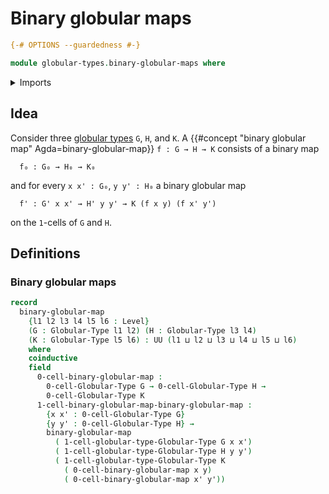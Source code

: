 # Binary globular maps

```agda
{-# OPTIONS --guardedness #-}

module globular-types.binary-globular-maps where
```

<details><summary>Imports</summary>

```agda
open import foundation.universe-levels

open import globular-types.globular-types
```

</details>

## Idea

Consider three [globular types](globular-types.globular-types.md) `G`, `H`, and
`K`. A {{#concept "binary globular map" Agda=binary-globular-map}}
`f : G → H → K` consists of a binary map

```text
  f₀ : G₀ → H₀ → K₀
```

and for every `x x' : G₀`, `y y' : H₀` a binary globular map

```text
  f' : G' x x' → H' y y' → K (f x y) (f x' y')
```

on the `1`-cells of `G` and `H`.

## Definitions

### Binary globular maps

```agda
record
  binary-globular-map
    {l1 l2 l3 l4 l5 l6 : Level}
    (G : Globular-Type l1 l2) (H : Globular-Type l3 l4)
    (K : Globular-Type l5 l6) : UU (l1 ⊔ l2 ⊔ l3 ⊔ l4 ⊔ l5 ⊔ l6)
    where
    coinductive
    field
      0-cell-binary-globular-map :
        0-cell-Globular-Type G → 0-cell-Globular-Type H →
        0-cell-Globular-Type K
      1-cell-binary-globular-map-binary-globular-map :
        {x x' : 0-cell-Globular-Type G}
        {y y' : 0-cell-Globular-Type H} →
        binary-globular-map
          ( 1-cell-globular-type-Globular-Type G x x')
          ( 1-cell-globular-type-Globular-Type H y y')
          ( 1-cell-globular-type-Globular-Type K
            ( 0-cell-binary-globular-map x y)
            ( 0-cell-binary-globular-map x' y'))
```
